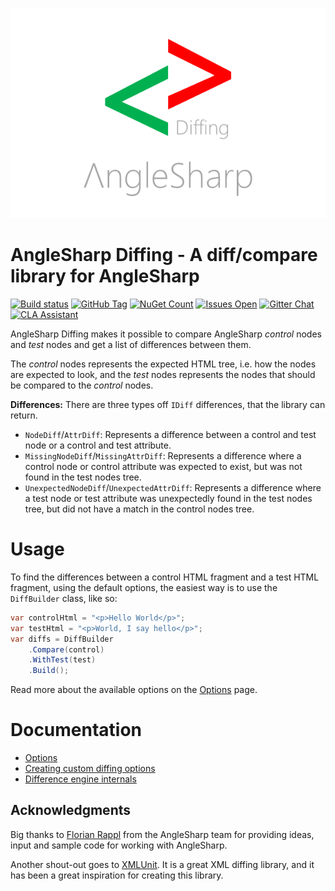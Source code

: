 ![AngleSharp Diffing](/docs/header.png)
# AngleSharp Diffing - A diff/compare library for AngleSharp
[![Build status](https://ci.appveyor.com/api/projects/status/8awr3r4ylwy9habm?svg=true)](https://ci.appveyor.com/project/FlorianRappl/anglesharp-diffing)
[![GitHub Tag](https://img.shields.io/github/tag/AngleSharp/AngleSharp.Diffing.svg?style=flat-square)](https://github.com/AngleSharp/AngleSharp.Diffing/releases)
[![NuGet Count](https://img.shields.io/nuget/dt/AngleSharp.Diffing.svg?style=flat-square)](https://www.nuget.org/packages/AngleSharp.Diffing/)
[![Issues Open](https://img.shields.io/github/issues/AngleSharp/AngleSharp.Diffing.svg?style=flat-square)](https://github.com/AngleSharp/AngleSharp.Diffing/issues)
[![Gitter Chat](http://img.shields.io/badge/gitter-AngleSharp/AngleSharp-blue.svg?style=flat-square)](https://gitter.im/AngleSharp/AngleSharp)
[![CLA Assistant](https://cla-assistant.io/readme/badge/AngleSharp/AngleSharp.Diffing?style=flat-square)](https://cla-assistant.io/AngleSharp/AngleSharp.Diffing)

AngleSharp Diffing makes it possible to compare AngleSharp _control_ nodes and _test_ nodes and get a list of differences between them.

The _control_ nodes represents the expected HTML tree, i.e. how the nodes are expected to look, and the _test_ nodes represents the nodes that should be compared to the _control_ nodes.

**Differences:** There are three types off `IDiff` differences, that the library can return. 

- `NodeDiff`/`AttrDiff`: Represents a difference between a control and test node or a control and test attribute.
- `MissingNodeDiff`/`MissingAttrDiff`: Represents a difference where a control node or control attribute was expected to exist, but was not found in the test nodes tree.
- `UnexpectedNodeDiff`/`UnexpectedAttrDiff`: Represents a difference where a test node or test attribute was unexpectedly found in the test nodes tree, but did not have a match in the control nodes tree.

# Usage
To find the differences between a control HTML fragment and a test HTML fragment, using the default options, the easiest way is to use the `DiffBuilder` class, like so:

```csharp
var controlHtml = "<p>Hello World</p>";
var testHtml = "<p>World, I say hello</p>";
var diffs = DiffBuilder
    .Compare(control)
    .WithTest(test)
    .Build();
```

Read more about the available options on the [Options](/docs/Options.md) page.

# Documentation
- [Options](/docs/Options.md)
- [Creating custom diffing options](/docs/CustomOptions.md)
- [Difference engine internals](/docs/DiffingEngineInternals.md)

## Acknowledgments
Big thanks to [Florian Rappl](https://github.com/FlorianRappl) from the AngleSharp team for providing ideas, input and sample code for working with AngleSharp. 

Another shout-out goes to [XMLUnit](https://www.xmlunit.org). It is a great XML diffing library, and it has been a great inspiration for creating this library.
